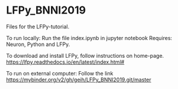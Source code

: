 # LFPy_BNNI2019

Files for the LFPy-tutorial. 

To run locally:
Run the file index.ipynb in jupyter notebook
Requires: Neuron, Python and LFPy.

To download and install LFPy, follow instructions on home-page.
https://lfpy.readthedocs.io/en/latest/index.html#

To run on external computer: 
Follow the link https://mybinder.org/v2/gh/geih/LFPy_BNNI2019.git/master
